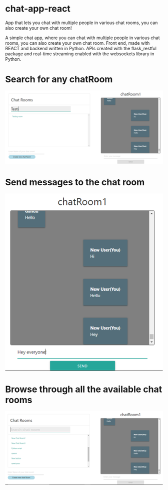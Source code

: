 # chat-app-react
App that lets you chat with multiple people in various chat rooms, you can also create your own chat room!

A simple chat app, where you can chat with multiple people in various chat rooms, you can also create your own chat room. Front end, made with REACT and backend written in Python. APIs created with the flask_restful package and real-time streaming enabled with the websockets library in Python.

# Search for any chatRoom

![alt text](https://github.com/DipeshMohanty1098/chat-app-react/blob/main/assets/main.PNG)

# Send messages to the chat room

![alt text](https://github.com/DipeshMohanty1098/chat-app-react/blob/main/assets/sendmess.PNG)

# Browse through all the available chat rooms

![alt text](https://github.com/DipeshMohanty1098/chat-app-react/blob/main/assets/dashboard.PNG)



